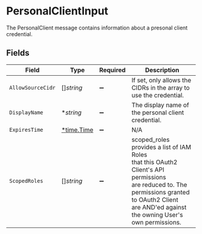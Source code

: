 # PersonalClientInput

The PersonalClient message contains information about a presonal client credential.


## Fields

| Field                                                                                                                                                                                                 | Type                                                                                                                                                                                                  | Required                                                                                                                                                                                              | Description                                                                                                                                                                                           |
| ----------------------------------------------------------------------------------------------------------------------------------------------------------------------------------------------------- | ----------------------------------------------------------------------------------------------------------------------------------------------------------------------------------------------------- | ----------------------------------------------------------------------------------------------------------------------------------------------------------------------------------------------------- | ----------------------------------------------------------------------------------------------------------------------------------------------------------------------------------------------------- |
| `AllowSourceCidr`                                                                                                                                                                                     | []*string*                                                                                                                                                                                            | :heavy_minus_sign:                                                                                                                                                                                    | If set, only allows the CIDRs in the array to use the credential.                                                                                                                                     |
| `DisplayName`                                                                                                                                                                                         | **string*                                                                                                                                                                                             | :heavy_minus_sign:                                                                                                                                                                                    | The display name of the personal client credential.                                                                                                                                                   |
| `ExpiresTime`                                                                                                                                                                                         | [*time.Time](https://pkg.go.dev/time#Time)                                                                                                                                                            | :heavy_minus_sign:                                                                                                                                                                                    | N/A                                                                                                                                                                                                   |
| `ScopedRoles`                                                                                                                                                                                         | []*string*                                                                                                                                                                                            | :heavy_minus_sign:                                                                                                                                                                                    | scoped_roles provides a list of IAM Roles<br/> that this OAuth2 Client's API permissions<br/> are reduced to. The permissions granted to OAuth2 Client<br/> are AND'ed against the owning User's own permissions. |